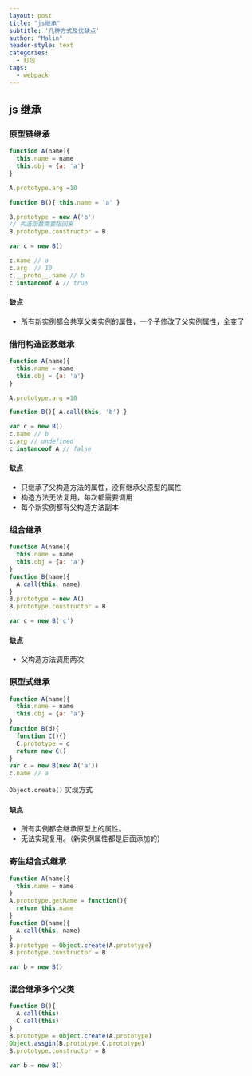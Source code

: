 ```yaml
---
layout: post
title: "js继承"
subtitle: '几种方式及优缺点'
author: "Malin"
header-style: text
categories:
  - 打包
tags:
  - webpack
---
```


## js 继承

### 原型链继承

```js
function A(name){
  this.name = name
  this.obj = {a: 'a'}
}

A.prototype.arg =10

function B(){ this.name = 'a' }

B.prototype = new A('b')
// 构造函数需要指回来
B.prototype.constructor = B

var c = new B()

c.name // a
c.arg  // 10
c.__proto__.name // b
c instanceof A // true
```

<!--more-->
#### 缺点

- 所有新实例都会共享父类实例的属性，一个子修改了父实例属性，全变了

### 借用构造函数继承

```js
function A(name){
  this.name = name
  this.obj = {a: 'a'}
}

A.prototype.arg =10

function B(){ A.call(this, 'b') }

var c = new B()
c.name // b
c.arg // undefined
c instanceof A // false
```

#### 缺点

- 只继承了父构造方法的属性，没有继承父原型的属性
- 构造方法无法复用，每次都需要调用
- 每个新实例都有父构造方法副本

### 组合继承

```js
function A(name){
  this.name = name
  this.obj = {a: 'a'}
}
function B(name){
  A.call(this, name)
}
B.prototype = new A()
B.prototype.constructor = B

var c = new B('c')
```

#### 缺点

- 父构造方法调用两次

### 原型式继承

```js
function A(name){
  this.name = name
  this.obj = {a: 'a'}
}
function B(d){
  function C(){}
  C.prototype = d
  return new C()
}
var c = new B(new A('a'))
c.name // a
```

`Object.create()` 实现方式

#### 缺点

- 所有实例都会继承原型上的属性。
- 无法实现复用。（新实例属性都是后面添加的）

### 寄生组合式继承

```js
function A(name){
  this.name = name
}
A.prototype.getName = function(){
  return this.name
}
function B(name){
  A.call(this, name)
}
B.prototype = Object.create(A.prototype)
B.prototype.constructor = B

var b = new B()
```

### 混合继承多个父类

```js
function B(){
  A.call(this)
  C.call(this)
}
B.prototype = Object.create(A.prototype)
Object.assgin(B.prototype,C.prototype)
B.prototype.constructor = B

var b = new B()
```
